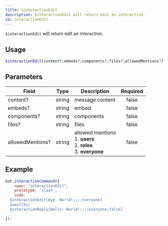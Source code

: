 ```yaml
---
title: $interactionEdit
description: $interactionEdit will return edit an interaction.
id: interactionEdit
---
```


`$interactionEdit` will return edit an interaction.

## Usage

```php
$interactionEdit[content?;embeds?;components?;files?;allowedMentions?]
```

## Parameters

| Field            | Type   | Description                                                                     | Required |
|------------------|--------|---------------------------------------------------------------------------------|:--------:|
| content?         | string | message content                                                                 |  false   |
| embeds?          | string | embed                                                                           |  false   |
| components?      | string | components                                                                      |  false   |
| files?           | string | files                                                                           |  false   |
| allowedMentions? | string | allowed mentions <br /> 1. **users** <br /> 2. **roles** <br /> 3. **everyone** |  false   |

## Example

```javascript
bot.interactionCommand({
    name: "interactionEdit",
    prototype: 'slash',
    code: `
  $interactionEdit[Bye, World!;;;;everyone]
  $wait[5s]
  $interactionReply[Hello, World!;;;;everyone;false]
  `
});
```
